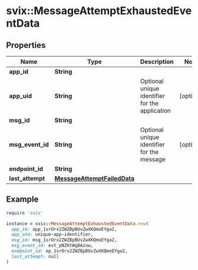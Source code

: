 # svix::MessageAttemptExhaustedEventData

## Properties

| Name | Type | Description | Notes |
| ---- | ---- | ----------- | ----- |
| **app_id** | **String** |  |  |
| **app_uid** | **String** | Optional unique identifier for the application | [optional] |
| **msg_id** | **String** |  |  |
| **msg_event_id** | **String** | Optional unique identifier for the message | [optional] |
| **endpoint_id** | **String** |  |  |
| **last_attempt** | [**MessageAttemptFailedData**](MessageAttemptFailedData.md) |  |  |

## Example

```ruby
require 'svix'

instance = svix::MessageAttemptExhaustedEventData.new(
  app_id: app_1srOrx2ZWZBpBUvZwXKQmoEYga2,
  app_uid: unique-app-identifier,
  msg_id: msg_1srOrx2ZWZBpBUvZwXKQmoEYga2,
  msg_event_id: evt_pNZKtWg8Azow,
  endpoint_id: ep_1srOrx2ZWZBpBUvZwXKQmoEYga2,
  last_attempt: null
)
```

